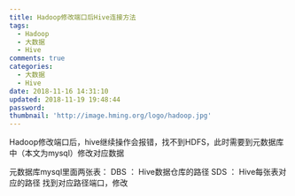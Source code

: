 ```yaml
---
title: Hadoop修改端口后Hive连接方法
tags:
  - Hadoop
  - 大数据
  - Hive
comments: true
categories:
  - 大数据
  - Hive
date: 2018-11-16 14:31:10
updated: 2018-11-19 19:48:44
password:
thumbnail: 'http://image.hming.org/logo/hadoop.jpg'
---
```

Hadoop修改端口后，hive继续操作会报错，找不到HDFS，此时需要到元数据库中（本文为mysql）修改对应数据
<!-- more -->
元数据库mysql里面两张表：
DBS ： Hive数据仓库的路径
SDS ： Hive每张表对应的路径
找到对应路径端口，修改